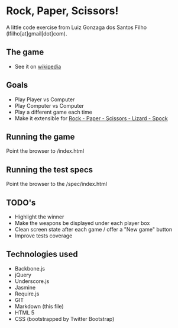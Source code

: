 # Rock, Paper, Scissors!

A little code exercise from Luiz Gonzaga dos Santos Filho (lfilho[at]gmail[dot]com).

## The game
  - See it on [wikipedia][1]

## Goals
 - Play Player vs Computer
 - Play Computer vs Computer
 - Play a different game each time
 - Make it extensible for [Rock - Paper - Scissors - Lizard - Spock][2]

## Running the game
Point the browser to /index.html

## Running the test specs
Point the browser to the /spec/index.html

## TODO's
 - Highlight the winner
 - Make the weapons be displayed under each player box
 - Clean screen state after each game / offer a "New game" button
 - Improve tests coverage

## Technologies used
 - Backbone.js
 - jQuery
 - Underscore.js
 - Jasmine
 - Require.js
 - GIT
 - Markdown (this file)
 - HTML 5
 - CSS (bootstrapped by Twitter Bootstrap)

 [1]: http://en.wikipedia.org/wiki/Rock-paper-scissors
 [2]: http://en.wikipedia.org/wiki/Rock-paper-scissors-lizard-Spock
